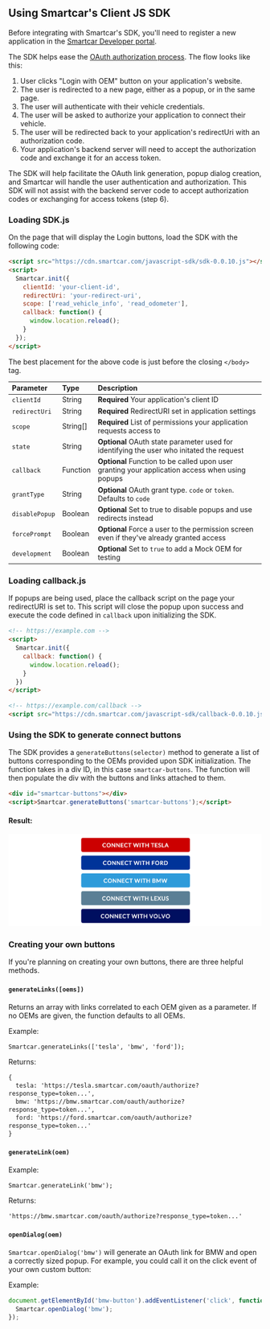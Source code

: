 ## Using Smartcar's Client JS SDK

Before integrating with Smartcar's SDK, you'll need to register a new application in the [Smartcar Developer portal](https://developer.smartcar.com).

The SDK helps ease the [OAuth authorization process](https://tools.ietf.org/html/rfc6749#section-4.1). The flow looks like this:

1. User clicks "Login with OEM" button on your application's website.
2. The user is redirected to a new page, either as a popup, or in the same page.
3. The user will authenticate with their vehicle credentials.
4. The user will be asked to authorize your application to connect their vehicle.
5. The user will be redirected back to your application's redirectUri with an authorization code.
6. Your application's backend server will need to accept the authorization code and exchange it for an access token.

The SDK will help facilitate the OAuth link generation, popup dialog creation, and Smartcar will handle the user authentication and authorization. This SDK will not assist with the backend server code to accept authorization codes or exchanging for access tokens (step 6).

### Loading SDK.js

On the page that will display the Login buttons, load the SDK with the following code:

```html
<script src="https://cdn.smartcar.com/javascript-sdk/sdk-0.0.10.js"></script>
<script>
  Smartcar.init({
    clientId: 'your-client-id',
    redirectUri: 'your-redirect-uri',
    scope: ['read_vehicle_info', 'read_odometer'],
    callback: function() {
      window.location.reload();
    }
  });
</script>
```
The best placement for the above code is just before the closing `</body>` tag.

| Parameter       | Type | Description   |
|:--------------- |:---|:------------- |
| `clientId`      | String |**Required** Your application's client ID |
| `redirectUri`   | String |**Required** RedirectURI set in application settings |
| `scope`         | String[] |**Required** List of permissions your application requests access to |
| `state`         | String |**Optional** OAuth state parameter used for identifying the user who initated the request|
| `callback`      | Function |**Optional** Function to be called upon user granting your application access when using popups|
| `grantType`     | String |**Optional** OAuth grant type. `code` or `token`. Defaults to `code` |
| `disablePopup`  | Boolean |**Optional** Set to true to disable popups and use redirects instead |
| `forcePrompt`   | Boolean |**Optional** Force a user to the permission screen even if they've already granted access |
| `development`   | Boolean |**Optional** Set to `true` to add a Mock OEM for testing |

### Loading callback.js

If popups are being used, place the callback script on the page your redirectURI is set to. This script will close the popup upon success and execute the code defined in `callback` upon initializing the SDK.

```html
<!-- https://example.com -->
<script>
  Smartcar.init({
    callback: function() {
      window.location.reload();
    }
  })
</script>
```

```html
<!-- https://example.com/callback -->
<script src="https://cdn.smartcar.com/javascript-sdk/callback-0.0.10.js"></script>
```

### Using the SDK to generate connect buttons

The SDK provides a `generateButtons(selector)` method to generate a list of buttons corresponding to the OEMs provided upon SDK initialization. The function takes in a div ID, in this case `smartcar-buttons`. The function will then populate the div with the buttons and links attached to them.

```html
<div id="smartcar-buttons"></div>
<script>Smartcar.generateButtons('smartcar-buttons');</script>
```

#### Result:
![](lib/buttons.png)

### Creating your own buttons

If you're planning on creating your own buttons, there are three helpful methods.

#### `generateLinks([oems])`

Returns an array with links correlated to each OEM given as a parameter. If no OEMs are given, the function defaults to all OEMs.

Example:

```html
Smartcar.generateLinks(['tesla', 'bmw', 'ford']);
```
Returns:

```
{
  tesla: 'https://tesla.smartcar.com/oauth/authorize?response_type=token...',
  bmw: 'https://bmw.smartcar.com/oauth/authorize?response_type=token...',
  ford: 'https://ford.smartcar.com/oauth/authorize?response_type=token...'
}
```

#### `generateLink(oem)`

Example:

```html
Smartcar.generateLink('bmw');
```
Returns:

```
'https://bmw.smartcar.com/oauth/authorize?response_type=token...'
```

#### `openDialog(oem)`

`Smartcar.openDialog('bmw')` will generate an OAuth link for BMW and open a correctly sized popup. For example, you could call it on the click event of your own custom button:

Example:

```javascript
document.getElementById('bmw-button').addEventListener('click', function() {
  Smartcar.openDialog('bmw');
});
```
